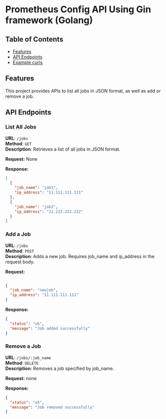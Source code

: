 # Prometheus Config API Using Gin framework (Golang)

## Table of Contents

- [Features](#features)
- [API Endpoints](#api-endpoints)
- [Example curls](#example-curls)

## Features

This project provides APIs to list all jobs in JSON format, as well as add or remove a job.

## API Endpoints

### List All Jobs

**URL**: `/jobs`  
**Method**: `GET`  
**Description**: Retrieves a list of all jobs in JSON format.

**Request:**
None

**Response:**
```json
[
  {
    "job_name": "job1",
    "ip_address": "11.111.111.111"
  },
  {
    "job_name": "job2",
    "ip_address": "22.222.222.222"
  }
]
```

### Add a Job

**URL**: `/jobs`  
**Method**: `POST`  
**Description**: Adds a new job. Requires job_name and ip_address in the request body.

**Request:**
```json

{
  "job_name": "newjob",
  "ip_address": "11.111.111.111"
}
```

**Response:**
```json
{
  "status": "ok",
  "message": "Job added successfully"
}
```

### Remove a Job

**URL**: `/jobs/:job_name`  
**Method**: `DELETE`  
**Description**: Removes a job specified by job_name.

**Request:**
none

**Response:**
```json
{
  "status": "ok",
  "message": "Job removed successfully"
}
```
